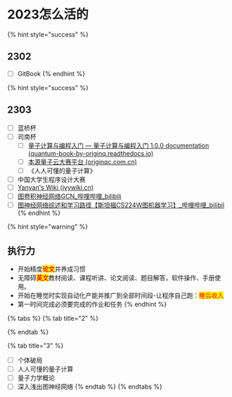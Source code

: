 # 2023怎么活的

{% hint style="success" %}
## 2302

* [ ] GitBook
{% endhint %}

{% hint style="success" %}
## 2303

* [ ] 蓝桥杯
* [ ] 司南杯
  * [ ] [量子计算与编程入门 — 量子计算与编程入门 1.0.0 documentation (quantum-book-by-originq.readthedocs.io)](https://quantum-book-by-originq.readthedocs.io/en/latest/index.html)
  * [ ] [本源量子云大赛平台 (originqc.com.cn)](https://contest.originqc.com.cn/contest/1)
  * [ ] 《人人可懂的量子计算》
* [ ] 中国大学生程序设计大赛
* [ ] [Yanyan's Wiki (jyywiki.cn)](https://jyywiki.cn/)
* [ ] [图卷积神经网络GCN\_哔哩哔哩\_bilibili](https://www.bilibili.com/video/BV1Hs4y157Ls/?spm\_id\_from=333.999.0.0\&vd\_source=50d5a2f0b6e96dc78adab1c38e17adf9)
* [ ] [图神经网络综述和学习路径【斯坦福CS224W图机器学习】\_哔哩哔哩\_bilibil](https://www.bilibili.com/video/BV16v4y1b7x7/?spm\_id\_from=333.880.my\_history.page.click\&vd\_source=50d5a2f0b6e96dc78adab1c38e17adf9)
{% endhint %}

{% hint style="warning" %}
## 执行力

* 开始精度<mark style="color:red;">**论文**</mark>并养成习惯
* 无障碍<mark style="color:red;">**英文**</mark>教材阅读、课程听讲、论文阅读、题目解答，软件操作、手册使用。
* 开始在睡觉时实现自动化产能并推广到全部时间段-让程序自己跑：<mark style="color:red;">睡后收入</mark>
* 第一时间完成必须要完成的作业和任务
{% endhint %}

{% tabs %}
{% tab title="2" %}

{% endtab %}

{% tab title="3" %}
* [ ] 个体破局
* [ ] 人人可懂的量子计算
* [ ] 量子力学概论
* [ ] 深入浅出图神经网络
{% endtab %}
{% endtabs %}
